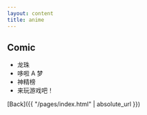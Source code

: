 ```yaml
---
layout: content
title: anime
---
```


## Comic

- 龙珠
- 哆啦 A 梦
- 神精榜
- 来玩游戏吧！

[Back]({{ "/pages/index.html" | absolute_url }})
